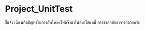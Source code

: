 # Project_UnitTest
ชี้แจ้ง
เนื่องเกิดปัญหาในการอัพโหลดไฟล์จึงนำไฟล์มาได้แค่นี้ กราชขออภัยอาจารย์ด้วยครับ
